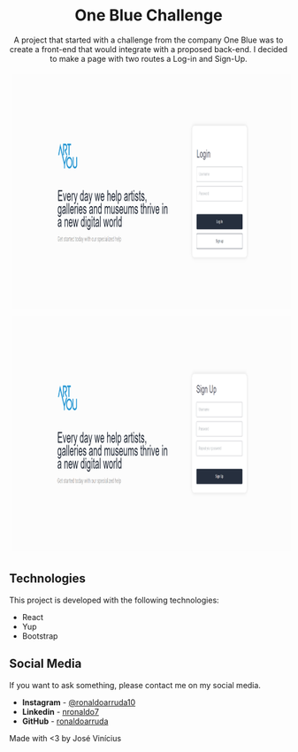 <h1 align="center">
One Blue Challenge
</h1>

<p align="center">
A project that started with a challenge from the company One Blue was to create a front-end that would integrate with a proposed back-end. I decided to make a page with two routes a Log-in and Sign-Up.
</p>

<div align="center">
 <img style="margin: 5px" src="github/images/log-in-image.png" alt="login page" height="425"/>
 <img style="margin: 5px" src="./github/images/sign-up-image.png" alt="sign page" height="425"/>
</div>


## Technologies

This project is developed with the following technologies:

- React
- Yup
- Bootstrap

## Social Media

If you want to ask something, please contact me on my social media.

* **Instagram** - [@ronaldoarruda10](https://www.instagram.com/ronaldoarruda10/)
* **Linkedin** -  [nronaldo7](https://www.linkedin.com/in/nronaldo7/)
* **GitHub** - [ronaldoarruda](https://github.com/ronaldoarruda)

Made with <3 by José Vinícius